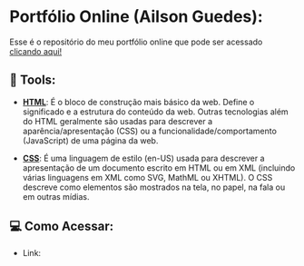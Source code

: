 # Portfólio Online (Ailson Guedes):

Esse é o repositório do meu portfólio online que pode ser acessado [clicando aqui!](https://pandas.pydata.org/) 

## 🔧 Tools:

-   **[HTML](https://pt.wikipedia.org/wiki/HTML)**:  É o bloco de construção mais básico da web. Define o significado e a estrutura do conteúdo da web. Outras tecnologias além do HTML geralmente são usadas para descrever a aparência/apresentação (CSS) ou a funcionalidade/comportamento (JavaScript) de uma página da web.
  
-   **[CSS](https://pt.wikipedia.org/wiki/Cascading_Style_Sheets)**: É uma linguagem de estilo (en-US) usada para descrever a apresentação de um documento escrito em HTML ou em XML (incluindo várias linguagens em XML como SVG, MathML ou XHTML). O CSS descreve como elementos são mostrados na tela, no papel, na fala ou em outras mídias.  

## 💻 Como Acessar:

- Link: 